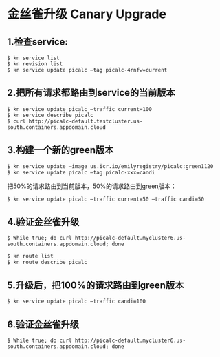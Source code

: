 # 金丝雀升级 Canary Upgrade 

## 1.检查service: 
```
$ kn service list
$ kn revision list
$ kn service update picalc –tag picalc-4rnfw=current
```
## 2.把所有请求都路由到service的当前版本
```
$ kn service update picalc –traffic current=100
$ kn service describe picalc
$ curl http://picalc-default.testcluster.us-south.containers.appdomain.cloud
```

## 3.构建一个新的green版本
```
$ kn service update –image us.icr.io/emilyregistry/picalc:green1120
$ kn service update picalc –tag picalc-xxx=candi
```
把50%的请求路由到当前版本，50%的请求路由到green版本：
```
$ kn service update picalc –traffic current=50 –traffic candi=50
```

## 4.验证金丝雀升级
```
$ While true; do curl http://picalc-default.mycluster6.us-south.containers.appdomain.cloud; done
```
```
$ kn route list
$ kn route describe picalc
```

## 5.升级后，把100%的请求路由到green版本
```
$ kn service update picalc –traffic candi=100
```

## 6.验证金丝雀升级
```
$ While true; do curl http://picalc-default.mycluster6.us-south.containers.appdomain.cloud; done
```
